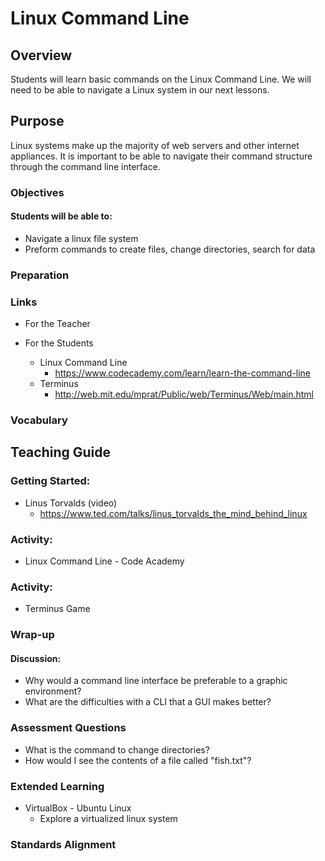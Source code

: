# Linux Command Line

## Overview
Students will learn basic commands on the Linux Command Line.  We will need to be able to navigate a Linux system in our next lessons.

## Purpose
Linux systems make up the majority of web servers and other internet appliances.  It is important to be able to navigate their command structure through the command line interface.

### Objectives
#### Students will be able to:
- Navigate a linux file system
- Preform commands to create files, change directories, search for data

### Preparation

### Links
- For the Teacher

- For the Students
	- Linux Command Line
		- https://www.codecademy.com/learn/learn-the-command-line
	- Terminus
		- http://web.mit.edu/mprat/Public/web/Terminus/Web/main.html

### Vocabulary

## Teaching Guide
### Getting Started:
- Linus Torvalds (video)
	- https://www.ted.com/talks/linus_torvalds_the_mind_behind_linux

### Activity:
- Linux Command Line - Code Academy

### Activity:
- Terminus Game

### Wrap-up
#### Discussion:
- Why would a command line interface be preferable to a graphic environment?
- What are the difficulties with a CLI that a GUI makes better?

### Assessment Questions
- What is the command to change directories?
- How would I see the contents of a file called "fish.txt"?

### Extended Learning
- VirtualBox - Ubuntu Linux
	- Explore a virtualized linux system

### Standards Alignment

